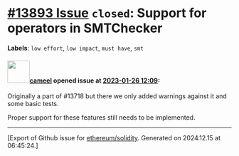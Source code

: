 # [\#13893 Issue](https://github.com/ethereum/solidity/issues/13893) `closed`: Support for operators in SMTChecker
**Labels**: `low effort`, `low impact`, `must have`, `smt`


#### <img src="https://avatars.githubusercontent.com/u/137030?v=4" width="50">[cameel](https://github.com/cameel) opened issue at [2023-01-26 12:09](https://github.com/ethereum/solidity/issues/13893):

Originally a part of #13718 but there we only added warnings against it and some basic tests.

Proper support for these features still needs to be implemented.




-------------------------------------------------------------------------------



[Export of Github issue for [ethereum/solidity](https://github.com/ethereum/solidity). Generated on 2024.12.15 at 06:45:24.]
